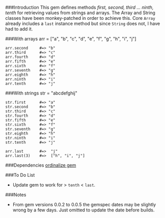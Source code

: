 ###Introduction
This gem defines methods _first, second, third ... ninth, tenth_ for retrieving values from strings and arrays. The Array and String classes have been monkey-patched in order to achieve this. Core `Array` already includes a `last` instance method but since `String` does not, I have had to add it.

###With arrays
    arr = ["a", "b", "c", "d", "e", "f", "g", "h", "i", "j"]
    
    arr.second     #=> "b"
    arr.third      #=> "c"
    arr.fourth     #=> "d"
    arr.fifth      #=> "e"
    arr.sixth      #=> "f"
    arr.seventh    #=> "g"
    arr.eighth     #=> "h"
    arr.ninth      #=> "i"
    arr.tenth      #=> "j"

###With strings
    str = "abcdefghij"
    
    str.first      #=> "a"
    str.second     #=> "b"
    str.third      #=> "c"
    str.fourth     #=> "d"
    str.fifth      #=> "e"
    str.sixth      #=> "f"
    str.seventh    #=> "g"
    str.eighth     #=> "h"
    str.ninth      #=> "i"
    str.tenth      #=> "j"
    
    arr.last       #=>  "j"
    arr.last(3)    #=>  ["h", "i", "j"]

###Dependencies
[ordinalize gem](https://rubygems.org/gems/ordinalize)

###To Do List

* Update gem to work for > `tenth` < `last`.

###Notes

* From gem versions 0.0.2 to 0.0.5 the gemspec dates may be slightly wrong by a few days. Just omitted to update the date before builds.